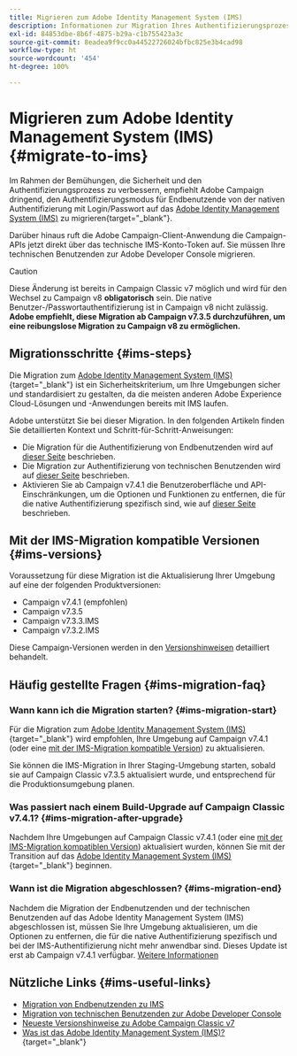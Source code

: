```yaml
---
title: Migrieren zum Adobe Identity Management System (IMS)
description: Informationen zur Migration Ihres Authentifizierungsprozesses zum Adobe Identity Management System (IMS)
exl-id: 84853dbe-8b6f-4875-b29a-c1b755423a3c
source-git-commit: 8eadea9f9cc0a44522726024bfbc825e3b4cad98
workflow-type: ht
source-wordcount: '454'
ht-degree: 100%

---
```


# Migrieren zum Adobe Identity Management System (IMS) {#migrate-to-ims}

Im Rahmen der Bemühungen, die Sicherheit und den Authentifizierungsprozess zu verbessern, empfiehlt Adobe Campaign dringend, den Authentifizierungsmodus für Endbenutzende von der nativen Authentifizierung mit Login/Passwort auf das [Adobe Identity Management System (IMS)](https://helpx.adobe.com/de/enterprise/using/identity.html) zu migrieren{target="_blank"}. 

Darüber hinaus ruft die Adobe Campaign-Client-Anwendung die Campaign-APIs jetzt direkt über das technische IMS-Konto-Token auf. Sie müssen Ihre technischen Benutzenden zur Adobe Developer Console migrieren.

>[!CAUTION]
>
>Diese Änderung ist bereits in Campaign Classic v7 möglich und wird für den Wechsel zu Campaign v8 **obligatorisch** sein. Die native Benutzer-/Passwortauthentifizierung ist in Campaign v8 nicht zulässig. **Adobe empfiehlt, diese Migration ab Campaign v7.3.5 durchzuführen, um eine reibungslose Migration zu Campaign v8 zu ermöglichen.**
>

## Migrationsschritte {#ims-steps}

Die Migration zum [Adobe Identity Management System (IMS)](https://helpx.adobe.com/de/enterprise/using/identity.html){target="_blank"} ist ein Sicherheitskriterium, um Ihre Umgebungen sicher und standardisiert zu gestalten, da die meisten anderen Adobe Experience Cloud-Lösungen und -Anwendungen bereits mit IMS laufen.

Adobe unterstützt Sie bei dieser Migration. In den folgenden Artikeln finden Sie detaillierten Kontext und Schritt-für-Schritt-Anweisungen:

* Die Migration für die Authentifizierung von Endbenutzenden wird auf [dieser Seite](migrate-users-to-ims.md) beschrieben.
* Die Migration zur Authentifizierung von technischen Benutzenden wird auf [dieser Seite](ims-migration.md) beschrieben.
* Aktivieren Sie ab Campaign v7.4.1 die Benutzeroberfläche und API-Einschränkungen, um die Optionen und Funktionen zu entfernen, die für die native Authentifizierung spezifisch sind, wie auf [dieser Seite](impact-ims-migration.md) beschrieben.


## Mit der IMS-Migration kompatible Versionen {#ims-versions}

Voraussetzung für diese Migration ist die Aktualisierung Ihrer Umgebung auf eine der folgenden Produktversionen:

* Campaign v7.4.1 (empfohlen)
* Campaign v7.3.5
* Campaign v7.3.3.IMS
* Campaign v7.3.2.IMS

Diese Campaign-Versionen werden in den [Versionshinweisen](../../rn/using/latest-release.md) detailliert behandelt.

## Häufig gestellte Fragen {#ims-migration-faq}

### Wann kann ich die Migration starten? {#ims-migration-start}

Für die Migration zum [Adobe Identity Management System (IMS)](https://helpx.adobe.com/de/enterprise/using/identity.html){target="_blank"} wird empfohlen, Ihre Umgebung auf Campaign v7.4.1 (oder eine [mit der IMS-Migration kompatible Version](#ims-versions)) zu aktualisieren.

Sie können die IMS-Migration in Ihrer Staging-Umgebung starten, sobald sie auf Campaign Classic v7.3.5 aktualisiert wurde, und entsprechend für die Produktionsumgebung planen.

### Was passiert nach einem Build-Upgrade auf Campaign Classic v7.4.1? {#ims-migration-after-upgrade}

Nachdem Ihre Umgebungen auf Campaign Classic v7.4.1 (oder eine [mit der IMS-Migration kompatiblen Version](#ims-versions)) aktualisiert wurden, können Sie mit der Transition auf das [Adobe Identity Management System (IMS)](https://helpx.adobe.com/de/enterprise/using/identity.html){target="_blank"} beginnen.

### Wann ist die Migration abgeschlossen? {#ims-migration-end}

Nachdem die Migration der Endbenutzenden und der technischen Benutzenden auf das Adobe Identity Management System (IMS) abgeschlossen ist, müssen Sie Ihre Umgebung aktualisieren, um die Optionen zu entfernen, die für die native Authentifizierung spezifisch und bei der IMS-Authentifizierung nicht mehr anwendbar sind. Dieses Update ist erst ab Campaign v7.4.1 verfügbar. [Weitere Informationen](impact-ims-migration.md)



## Nützliche Links {#ims-useful-links}

* [Migration von Endbenutzenden zu IMS](migrate-users-to-ims.md)
* [Migration von technischen Benutzenden zur Adobe Developer Console](ims-migration.md)
* [Neueste Versionshinweise zu Adobe Campaign Classic v7](../../rn/using/latest-release.md)
* [Was ist das Adobe Identity Management System (IMS)?](https://helpx.adobe.com/de/enterprise/using/identity.html){target="_blank"}
